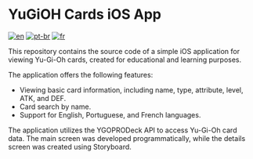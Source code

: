 # YuGiOH Cards iOS App
[![en](https://img.shields.io/badge/lang-en-red.svg)](https://github.com/filipemsilv4/YuGiOH-Cards-iOS-App/blob/master/README.md)
[![pt-br](https://img.shields.io/badge/lang-pt--br-green.svg)](https://github.com/filipemsilv4/YuGiOH-Cards-iOS-App/blob/master/README.pt-br.md)
[![fr](https://img.shields.io/badge/lang-fr-yellow.svg)](https://github.com/filipemsilv4/YuGiOH-Cards-iOS-App/blob/master/README.fr.md)


This repository contains the source code of a simple iOS application for viewing Yu-Gi-Oh cards, created for educational and learning purposes.

The application offers the following features:
- Viewing basic card information, including name, type, attribute, level, ATK, and DEF.
- Card search by name.
- Support for English, Portuguese, and French languages.

The application utilizes the YGOPRODeck API to access Yu-Gi-Oh card data. The main screen was developed programmatically, while the details screen was created using Storyboard.
